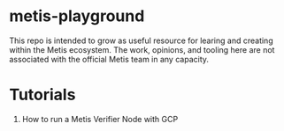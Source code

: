 # metis-playground

This repo is intended to grow as useful resource for learing and creating within the Metis ecosystem.  The work, opinions, and tooling here are not associated with the official Metis team in any capacity.

# Tutorials

1. How to run a Metis Verifier Node with GCP